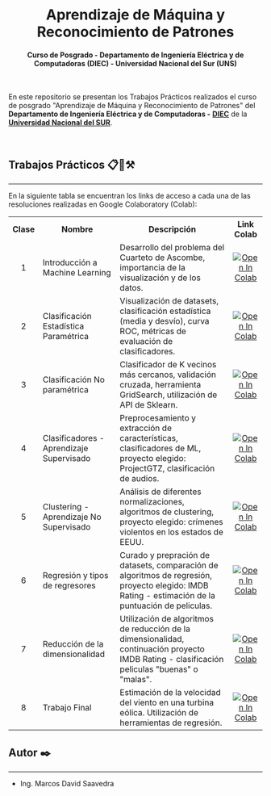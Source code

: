 <div align='center'>
	<h1> Aprendizaje de Máquina y Reconocimiento de Patrones </h1>
</div>

<div align='center'>
	<h4>
		Curso de Posgrado - Departamento de Ingeniería Eléctrica y de Computadoras (DIEC) - Universidad Nacional del Sur (UNS)
	</h4>
</div>

<br>

En este repositorio se presentan los Trabajos Prácticos realizados el curso de posgrado "Aprendizaje de Máquina y Reconocimiento de Patrones" del **Departamento de Ingeniería Eléctrica y de Computadoras -** [**DIEC**](https://www.diec.uns.edu.ar/) de la [**Universidad Nacional del SUR**](https://uns.edu.ar/).

<br>

## Trabajos Prácticos 📋📌⚒️
---
En la siguiente tabla se encuentran los links de acceso a cada una de las resoluciones realizadas en Google Colaboratory (Colab): 
<br>

<table>
	<tr>
		<th>Clase</th>
		<th>Nombre</th>
		<th>Descripción</th>
		<th>Link Colab</th>
	</tr>
	<tr>
		<td align="center">1</td>
		<td>Introducción a Machine Learning</td>
		<td>Desarrollo del problema del Cuarteto de Ascombe, importancia de la visualización y de los datos.</td>
		<td align="center">
			<a href="https://colab.research.google.com/github/saavedramarcosdavid/Aprendizaje-de-Maquina/blob/main/Clase1/Clase_1_Cuarteto_de_Ascombe.ipynb">
			<img src="https://colab.research.google.com/assets/colab-badge.svg" alt="Open In Colab">
			</a>
		</td>
	</tr>
	<tr>
		<td align="center">2</td>
		<td>Clasificación Estadística Paramétrica</td>
		<td>Visualización de datasets, clasificación estadística (media y desvío), curva ROC, métricas de evaluación de clasificadores.</td>
		<td align="center">
			<a href="https://colab.research.google.com/github/saavedramarcosdavid/Aprendizaje-de-Maquina/blob/main/Clase2/Clase_2_Clasificaci%C3%B3n_Estad%C3%ADstica_param%C3%A9trica.ipynb">
			<img src="https://colab.research.google.com/assets/colab-badge.svg" alt="Open In Colab">
			</a>
		</td>
	</tr>
	<tr>
		<td align="center">3</td>
		<td>Clasificación No paramétrica</td>
		<td>Clasificador de K vecinos más cercanos, validación cruzada, herramienta GridSearch, utilización de API de Sklearn.</td>
		<td align="center">
			<a href="https://colab.research.google.com/github/saavedramarcosdavid/Aprendizaje-de-Maquina/blob/main/Clase3/Clase_3_Clasificaci%C3%B3n_no_param%C3%A9trica.ipynb">
			<img src="https://colab.research.google.com/assets/colab-badge.svg" alt="Open In Colab">
			</a>
		</td>
	</tr>
	<tr>
		<td align="center">4</td>
		<td>Clasificadores - Aprendizaje Supervisado</td>
		<td>Preprocesamiento y extracción de características, clasificadores de ML, proyecto elegido: ProjectGTZ, clasificación de audios.</td>
		<td align="center">
			<a href="https://colab.research.google.com/github/saavedramarcosdavid/Aprendizaje-de-Maquina/blob/main/Clase4/Clase_4_Clasificadores.ipynb">
			<img src="https://colab.research.google.com/assets/colab-badge.svg" alt="Open In Colab">
			</a>
		</td>
	</tr>
	<tr>
		<td align="center">5</td>
		<td>Clustering - Aprendizaje No Supervisado</td>
		<td>Análisis de diferentes normalizaciones, algoritmos de clustering, proyecto elegido: crímenes violentos en los estados de EEUU.</td>
		<td align="center">
			<a href="https://colab.research.google.com/github/saavedramarcosdavid/Aprendizaje-de-Maquina/blob/main/Clase5/Clase_5_Clustering.ipynb">
			<img src="https://colab.research.google.com/assets/colab-badge.svg" alt="Open In Colab">
			</a>
		</td>
	</tr>
	<tr>
		<td align="center">6</td>
		<td>Regresión y tipos de regresores</td>
		<td>Curado y prepración de datasets, comparación de algoritmos de regresión, proyecto elegido: IMDB Rating - estimación de la puntuación de peliculas. </td>
		<td align="center">
			<a href="https://colab.research.google.com/github/saavedramarcosdavid/Aprendizaje-de-Maquina/blob/main/Clase6/Clase_6_Regresion.ipynb">
			<img src="https://colab.research.google.com/assets/colab-badge.svg" alt="Open In Colab">
			</a>
		</td>
	</tr>
	<tr>
		<td align="center">7</td>
		<td>Reducción de la dimensionalidad</td>
		<td>Utilización de algoritmos de reducción de la dimensionalidad, continuación proyecto IMDB Rating - clasificación peliculas "buenas" o "malas".</td>
		<td align="center">
			<a href="https://colab.research.google.com/github/saavedramarcosdavid/Aprendizaje-de-Maquina/blob/main/Clase7/Clase_7_Reduccion_de_Dimensionalidad.ipynb">
			<img src="https://colab.research.google.com/assets/colab-badge.svg" alt="Open In Colab">
			</a>
		</td>
	</tr>
	<tr>
		<td align="center">8</td>
		<td>Trabajo Final</td>
		<td>Estimación de la velocidad del viento en una turbina eólica.
Utilización de herramientas de regresión.</td>
		<td align="center">
			<a href="https://colab.research.google.com/github/saavedramarcosdavid/Aprendizaje-de-Maquina/blob/main/Trabajo%20final/Trabajo_Final_Aprendizaje_de_m%C3%A1quina.ipynb">
			<img src="https://colab.research.google.com/assets/colab-badge.svg" alt="Open In Colab">
			</a>
		</td>
	</tr>
</table>

## Autor ✒️
---
* Ing. Marcos David Saavedra

